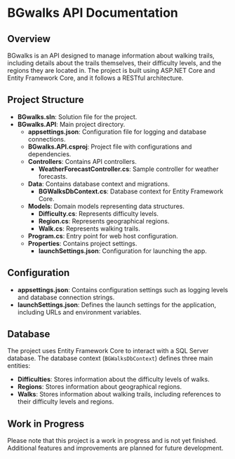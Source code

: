 # BGwalks API Documentation

## Overview
BGwalks is an API designed to manage information about walking trails, including details about the trails themselves, their difficulty levels, and the regions they are located in. The project is built using ASP.NET Core and Entity Framework Core, and it follows a RESTful architecture.

## Project Structure
- **BGwalks.sln**: Solution file for the project.
- **BGwalks.API**: Main project directory.
  - **appsettings.json**: Configuration file for logging and database connections.
  - **BGwalks.API.csproj**: Project file with configurations and dependencies.
  - **Controllers**: Contains API controllers.
    - **WeatherForecastController.cs**: Sample controller for weather forecasts.
  - **Data**: Contains database context and migrations.
    - **BGWalksDbContext.cs**: Database context for Entity Framework Core.
  - **Models**: Domain models representing data structures.
    - **Difficulty.cs**: Represents difficulty levels.
    - **Region.cs**: Represents geographical regions.
    - **Walk.cs**: Represents walking trails.
  - **Program.cs**: Entry point for web host configuration.
  - **Properties**: Contains project settings.
    - **launchSettings.json**: Configuration for launching the app.


## Configuration
- **appsettings.json**: Contains configuration settings such as logging levels and database connection strings.
- **launchSettings.json**: Defines the launch settings for the application, including URLs and environment variables.

## Database
The project uses Entity Framework Core to interact with a SQL Server database. The database context (`BGWalksDbContext`) defines three main entities:
- **Difficulties**: Stores information about the difficulty levels of walks.
- **Regions**: Stores information about geographical regions.
- **Walks**: Stores information about walking trails, including references to their difficulty levels and regions.

## Work in Progress
Please note that this project is a work in progress and is not yet finished. Additional features and improvements are planned for future development.